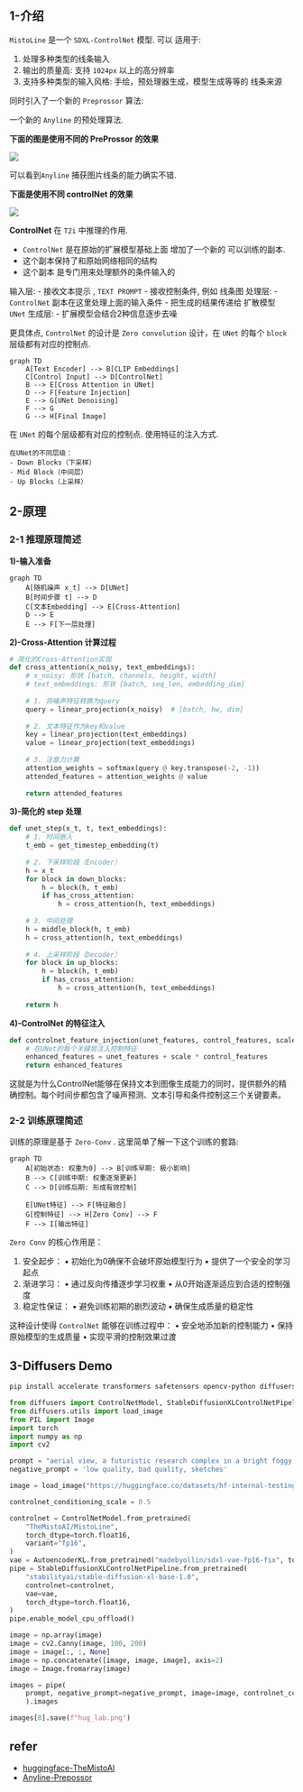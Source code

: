
## 1-介绍

`MistoLine` 是一个 `SDXL-ControlNet` 模型. 可以 适用于:

1. 处理多种类型的线条输入
2. 输出的质量高: 支持 `1024px` 以上的高分辨率
3. 支持多种类型的输入风格: 手绘，预处理器生成，模型生成等等的 线条来源

同时引入了一个新的 `Preprossor` 算法:

一个新的 `Anyline` 的预处理算法.


**下面的图是使用不同的 PreProssor 的效果**


![](https://imgs-1322738462.cos.ap-shanghai.myqcloud.com/202412042118625.png)



可以看到`Anyline` 捕获图片线条的能力确实不错.

**下面是使用不同 controlNet 的效果**

![](https://imgs-1322738462.cos.ap-shanghai.myqcloud.com/20241204214445.png)



**ControlNet** 在 `T2i` 中推理的作用.

- `ControlNet` 是在原始的扩展模型基础上面 增加了一个新的 可以训练的副本. 
- 这个副本保持了和原始网络相同的结构
- 这个副本 是专门用来处理额外的条件输入的

输入层:
	- 接收文本提示 , `TEXT PROMPT`
	- 接收控制条件, 例如 线条图
处理层:
	- `ControlNet` 副本在这里处理上面的输入条件
	- 把生成的结果传递给 扩散模型 `UNet`
生成层:
	- 扩展模型会结合2种信息逐步去噪


更具体点, `ControlNet` 的设计是 `Zero convolution` 设计，在 `UNet` 的每个 `block` 层级都有对应的控制点.

```mermaid
graph TD
    A[Text Encoder] --> B[CLIP Embeddings]
    C[Control Input] --> D[ControlNet]
    B --> E[Cross Attention in UNet]
    D --> F[Feature Injection]
    E --> G[UNet Denoising]
    F --> G
    G --> H[Final Image]

```
在 `UNet` 的每个层级都有对应的控制点. 使用特征的注入方式.

```
在UNet的不同层级：
- Down Blocks（下采样）
- Mid Block（中间层）
- Up Blocks（上采样）
```

## 2-原理

### 2-1 推理原理简述

**1)-输入准备**

```mermaid
graph TD
    A[随机噪声 x_t] --> D[UNet]
    B[时间步骤 t] --> D
    C[文本Embedding] --> E[Cross-Attention]
    D --> E
    E --> F[下一层处理]
```

**2)-Cross-Attention 计算过程**

```python
# 简化的Cross-Attention实现
def cross_attention(x_noisy, text_embeddings):
    # x_noisy: 形状 [batch, channels, height, width]
    # text_embeddings: 形状 [batch, seq_len, embedding_dim]
    
    # 1. 将噪声特征转换为query
    query = linear_projection(x_noisy)  # [batch, hw, dim]
    
    # 2. 文本特征作为key和value
    key = linear_projection(text_embeddings)
    value = linear_projection(text_embeddings)
    
    # 3. 注意力计算
    attention_weights = softmax(query @ key.transpose(-2, -1))
    attended_features = attention_weights @ value
    
    return attended_features

```

**3)-简化的 step 处理**

```python
def unet_step(x_t, t, text_embeddings):
    # 1. 时间嵌入
    t_emb = get_timestep_embedding(t)
    
    # 2. 下采样阶段（Encoder）
    h = x_t
    for block in down_blocks:
        h = block(h, t_emb)
        if has_cross_attention:
            h = cross_attention(h, text_embeddings)
    
    # 3. 中间处理
    h = middle_block(h, t_emb)
    h = cross_attention(h, text_embeddings)
    
    # 4. 上采样阶段（Decoder）
    for block in up_blocks:
        h = block(h, t_emb)
        if has_cross_attention:
            h = cross_attention(h, text_embeddings)
    
    return h
```


**4)-ControlNet 的特征注入**

```python
def controlnet_feature_injection(unet_features, control_features, scale):
    # 在UNet的每个关键层注入控制特征
    enhanced_features = unet_features + scale * control_features
    return enhanced_features
```

这就是为什么ControlNet能够在保持文本到图像生成能力的同时，提供额外的精确控制。每个时间步都包含了噪声预测、文本引导和条件控制这三个关键要素。

### 2-2 训练原理简述

训练的原理是基于 `Zero-Conv` . 这里简单了解一下这个训练的套路:

```mermaid
graph TD
    A[初始状态: 权重为0] --> B[训练早期: 极小影响]
    B --> C[训练中期: 权重逐渐更新]
    C --> D[训练后期: 形成有效控制]
    
    E[UNet特征] --> F[特征融合]
    G[控制特征] --> H[Zero Conv] --> F
    F --> I[输出特征]
```


`Zero Conv` 的核心作用是：
1. 安全起步：
	▪ 初始化为0确保不会破坏原始模型行为
	▪ 提供了一个安全的学习起点
2. 渐进学习：
	▪ 通过反向传播逐步学习权重
	▪ 从0开始逐渐适应到合适的控制强度
3. 稳定性保证：
	▪ 避免训练初期的剧烈波动
	▪ 确保生成质量的稳定性

这种设计使得 `ControlNet` 能够在训练过程中：
	• 安全地添加新的控制能力
	• 保持原始模型的生成质量
	• 实现平滑的控制效果过渡


## 3-Diffusers Demo

```bash
pip install accelerate transformers safetensors opencv-python diffusers
```

```python
from diffusers import ControlNetModel, StableDiffusionXLControlNetPipeline, AutoencoderKL
from diffusers.utils import load_image
from PIL import Image
import torch
import numpy as np
import cv2

prompt = "aerial view, a futuristic research complex in a bright foggy jungle, hard lighting"
negative_prompt = 'low quality, bad quality, sketches'

image = load_image("https://huggingface.co/datasets/hf-internal-testing/diffusers-images/resolve/main/sd_controlnet/hf-logo.png")

controlnet_conditioning_scale = 0.5

controlnet = ControlNetModel.from_pretrained(
    "TheMistoAI/MistoLine",
    torch_dtype=torch.float16,
    variant="fp16",
)
vae = AutoencoderKL.from_pretrained("madebyollin/sdxl-vae-fp16-fix", torch_dtype=torch.float16)
pipe = StableDiffusionXLControlNetPipeline.from_pretrained(
    "stabilityai/stable-diffusion-xl-base-1.0",
    controlnet=controlnet,
    vae=vae,
    torch_dtype=torch.float16,
)
pipe.enable_model_cpu_offload()

image = np.array(image)
image = cv2.Canny(image, 100, 200)
image = image[:, :, None]
image = np.concatenate([image, image, image], axis=2)
image = Image.fromarray(image)

images = pipe(
    prompt, negative_prompt=negative_prompt, image=image, controlnet_conditioning_scale=controlnet_conditioning_scale,
    ).images

images[0].save(f"hug_lab.png")

```

## refer

- [huggingface-TheMistoAI](https://huggingface.co/TheMistoAI/MistoLine)
- [Anyline-Prepossor](https://github.com/TheMistoAI/ComfyUI-Anyline)


